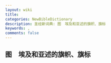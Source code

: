 ```yaml
---
layout: wiki
title: 
categories: NewBibleDictionary
description: 圣经新词典: 图　埃及和亚述的旗帜、旗标
keywords: , 
comments: false
---
```


## 图　埃及和亚述的旗帜、旗标














